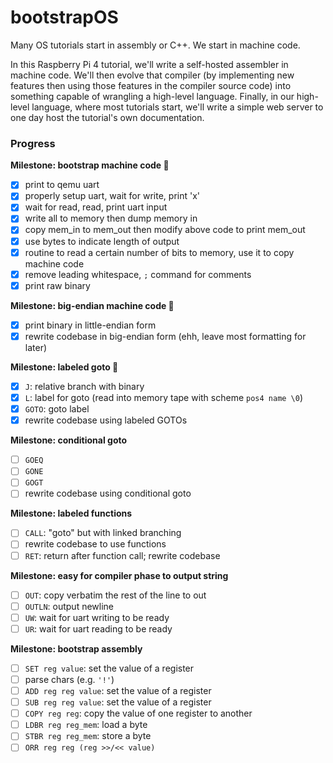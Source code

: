 # bootstrapOS

Many OS tutorials start in assembly or C++. We start in machine code.

In this Raspberry Pi 4 tutorial, we'll write a self-hosted assembler in machine code. We'll then evolve that compiler (by implementing new features then using those features in the compiler source code) into something capable of wrangling a high-level language. Finally, in our high-level language, where most tutorials start, we'll write a simple web server to one day host the tutorial's own documentation.

### Progress

**Milestone: bootstrap machine code 🎉**
- [x] print to qemu uart
- [x] properly setup uart, wait for write, print 'x'
- [x] wait for read, read, print uart input
- [x] write all to memory then dump memory in
- [x] copy mem_in to mem_out then modify above code to print mem_out
- [x] use bytes to indicate length of output
- [x] routine to read a certain number of bits to memory, use it to copy machine code
- [x] remove leading whitespace, `;` command for comments
- [x] print raw binary

**Milestone: big-endian machine code 🎉**
- [x] print binary in little-endian form
- [x] rewrite codebase in big-endian form (ehh, leave most formatting for later)

**Milestone: labeled goto 🎉**
- [x] `J`: relative branch with binary
- [x] `L`: label for goto (read into memory tape with scheme `pos4 name \0`)
- [x] `GOTO`: goto label
- [x] rewrite codebase using labeled GOTOs 

**Milestone: conditional goto**
- [ ] `GOEQ`
- [ ] `GONE`
- [ ] `GOGT`
- [ ] rewrite codebase using conditional goto

**Milestone: labeled functions**
- [ ] `CALL`: "goto" but with linked branching
- [ ] rewrite codebase to use functions
- [ ] `RET`: return after function call; rewrite codebase

**Milestone: easy for compiler phase to output string**
- [ ] `OUT`: copy verbatim the rest of the line to out
- [ ] `OUTLN`: output newline
- [ ] `UW`: wait for uart writing to be ready
- [ ] `UR`: wait for uart reading to be ready

**Milestone: bootstrap assembly**
- [ ] `SET reg value`: set the value of a register
- [ ] parse chars (e.g. `'!'`)
- [ ] `ADD reg reg value`: set the value of a register
- [ ] `SUB reg reg value`: set the value of a register
- [ ] `COPY reg reg`: copy the value of one register to another
- [ ] `LDBR reg reg_mem`: load a byte
- [ ] `STBR reg reg_mem`: store a byte
- [ ] `ORR reg reg (reg >>/<< value)`
